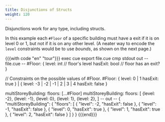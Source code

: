 ```yaml
---
title: Disjunctions of Structs
weight: 120
---
```


Disjunctions work for any type, including structs.

In this example each `#Floor` of a specific building
must have a exit if it is on level 0 or 1,
but not if it is on any other level.
(A neater way to encode the `level` constraints would be to use *bounds*, as
shown on the next page.)

{{{with code "en" "tour"}}}
exec cue export file.cue
cmp stdout out
-- file.cue --
#Floor: {
	level:   int  // floor's level
	hasExit: bool // floor has an exit?
}

// Constraints on the possible values of #Floor.
#Floor: {
	level:   0 | 1
	hasExit: true
} | {
	level:   -3 | -2 | -1 | 2 | 3 | 4
	hasExit: false
}

multiStoreyBuilding: floors: [...#Floor]
multiStoreyBuilding: floors: [
	{level: -2},
	{level: -1},
	{level: 0},
	{level: 1},
	{level: 2},
]
-- out --
{
    "multiStoreyBuilding": {
        "floors": [
            {
                "level": -2,
                "hasExit": false
            },
            {
                "level": -1,
                "hasExit": false
            },
            {
                "level": 0,
                "hasExit": true
            },
            {
                "level": 1,
                "hasExit": true
            },
            {
                "level": 2,
                "hasExit": false
            }
        ]
    }
}
{{{end}}}
